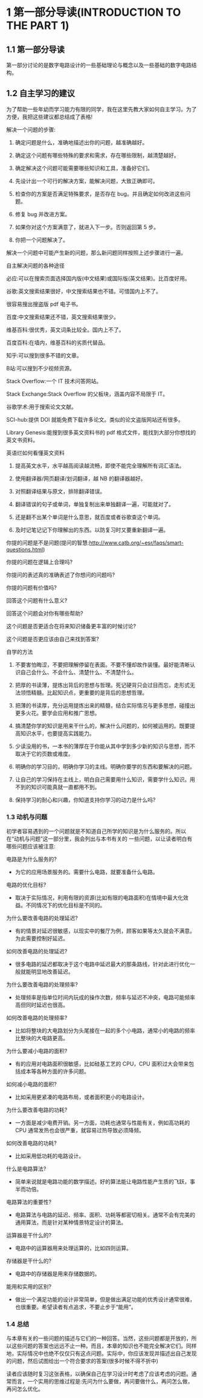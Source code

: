 # 1 第一部分导读(INTRODUCTION TO THE PART 1)

## 1.1 第一部分导读

第一部分讨论的是数字电路设计的一些基础理论与概念以及一些基础的数字电路结构。

## 1.2 自主学习的建议

为了帮助一些年幼而学习能力有限的同学，我在这里先教大家如何自主学习。为了方便，我把这些建议都总结成了表格!

解决一个问题的步骤:

1. 确定问题是什么，准确地描述出你的问题，越准确越好。

2. 确定这个问题有哪些特殊的要求和需求，存在哪些限制，越清楚越好。

3. 确定解决这个问题可能需要哪些知识和工具，准备好它们。

4. 先设计出一个可行的解决方案，能解决问题，大致正确即可。

5. 检查你的方案是否满足特殊要求，是否存在 bug。并且确定如何改进这些问题。

6. 修复 bug 并改进方案。

7. 如果你对这个方案满意了，就进入下一步。否则返回第 5 步。

8. 你把一个问题解决了。

解决一个问题中可能产生新的问题，那么新问题同样按照上述步骤进行一遍。

自主解决问题的各种途径

必应:可以在搜索页面选择国内版(中文结果)或国际版(英文结果)。比百度好用。

谷歌:英文搜索结果很好，中文搜索结果也不错。可惜国内上不了。

很容易搜出搜盗版 pdf 电子书。

百度:中文搜索结果还不错，英文搜索结果很少。

维基百科:很优秀，英文词条比较全。国内上不了。

百度百科:在墙内，维基百科的劣质代替品。

知乎:可以搜到很多不错的文章。

B站:可以搜到不少视频资源。

Stack Overflow:一个 IT 技术问答网站。

Stack Exchange:Stack Overflow 的父板块，涵盖内容不局限于 IT。

谷歌学术:用于搜索论文文献。

SCI-hub:提供 DOI 就能免费下载许多论文。类似的论文盗版网站还有很多。

Library Genesis:能搜到很多英文资料书的 pdf 格式文件，能找到大部分你想找的英文书资料。

英语烂如何看懂英文资料

1. 提高英文水平，水平越高阅读越流畅，即使不能完全理解所有词汇语法。

2. 使用翻译器/网页翻译/划词翻译，越 NB 的翻译器越好。

3. 对照翻译结果与原文，排除翻译错误。

4. 翻译错误的句子或单词，单独复制出来单独翻译一遍，可能就对了。

5. 还是翻不出某个单词是什么意思，就百度或者谷歌查这个单词。

6. 及时记笔记记下你理解出的东西。以防复习时又要重新翻译一遍。

你提的问题是不是问题(提问的智慧:<http://www.catb.org/~esr/faqs/smart-questions.html>)

你提的问题在逻辑上合理吗?

你提问的表述真的准确表述了你想问的问题吗?

你提的问题有价值吗?

回答这个问题有什么意义?

回答这个问题会对你有哪些帮助?

这个问题是否更适合在将来知识储备更丰富的时候讨论?

这个问题是否更应该由自己来找到答案?

自学的方法

1. 不要害怕晦涩，不要把理解停留在表面。不要不懂却故作装懂。最好能清晰认识自己会什么、不会什么、清楚什么、不清楚什么。

2. 把厚的书读薄，提炼出背后的思想与哲理。死记硬背只会过目而忘，走形式无法领悟精髓。比起知识点，更重要的是背后的思想哲理。

3. 把薄的书读厚，充分运用提炼出来的精髓，结合实际情况与更多思想，碰撞出更多火花。要学会应用和推广思想。

4. 搞清楚你学的知识是用来干什么的，解决什么问题的，如何被运用的。既要提高知识水平，也要提高实践能力。

5. 少读没用的书，一本书的薄厚在于你能从其中学到多少新的知识与思想，而不取决于它的页数或难度。

6. 明确你的学习目的，明确你学习的主线。明确你要学的东西和要解决的问题。

7. 让自己的学习保持在主线上，明白自己需要用什么知识，需要学什么知识。用不到的知识可能真就一直都用不到。

8. 保持学习的耐心和兴趣，你知道支持你学习的动力是什么吗?

### 1.3 动机与问题

初学者容易遇到的一个问题就是不知道自己所学的知识是为什么服务的。所以在“动机与问题”这一部分里，我会列出与本书有关的 一些问题，以让读者明白有哪些问题应该被注意:

电路是为什么服务的?

* 为它的应用场景服务的。需要什么电路，就要准备什么电路。

电路的优化目标?

* 取决于实际情况，利用有限的资源(比如有限的电路面积)在情境中最大化效益。不同情况下的优化目标是不同的。

为什么要改善电路的处理延迟?

* 有的情景对延迟很敏感，以现实中的餐厅为例，顾客如果等太久就会不满意。为此需要控制好延迟。

如何改善电路的处理延迟?

* 很多电路的延迟都取决于这个电路中延迟最大的那条路线，针对此进行优化一般就能明显地改善延迟。

为什么要改善电路的处理频率?

* 处理频率是指单位时间内玩成的操作次数，频率与延迟不冲突，电路可能频率高但同时延迟也很高。

如何改善电路的处理频率?

* 比如将整块的大电路划分为头尾接在一起的多个小电路，通常小的电路的频率比整块的大电路更高。

为什么要减小电路的面积?

* 有的应用对电路面积很敏感，比如硅基工艺的 CPU，CPU 面积过大会带来包括成本等各种方面的许多问题。

如何减小电路的面积?

* 比如采用更紧凑的电路布局，或者面积更小的电路设计。

为什么要改善电路的功耗?

* 一方面是减少电费开销。另一方面，功耗也通常与性能有关，例如高功耗的 CPU 通常发热也会很严重，就容易过热导致必须降频。

如何改善电路的功耗?

* 比如采用低功耗的电路设计。

什么是电路算法?

* 简单来说就是电路功能的数学描述。好的算法能让电路性能产生质的飞跃，事半而功倍。

电路算法的重要性?

* 电路算法与电路的延迟、频率、面积、功耗等都密切相关。通常不会有完美的通用算法，而是针对某种情景特定设计的算法。

运算器是干什么的?

* 电路中的运算器用来处理运算的，比如四则运算。

存储器是干什么的?

* 电路中的存储器是用来存储数据的。

能用和实用的区别?

* 做出一个满足功能的设计非常简单，但是做出满足功能的优秀设计通常很难，也很重要。希望读者有点追求，不要止步于“能用”。

### 1.4 总结

与本章有关的一些问题的描述与它们的一种回答。当然，这些问题都是开放的，所以这些问题的答案也远远不止一种。而且，本章的知识也不能完全解决它们。同样地，实际情况中也绝不仅仅只有这点问题。实际中，你应该发现并描述出自己发现的问题，然后试图给出一个符合要求的答案(很多时候不得不折中)

读者应该随时复习这张表格，以确保自己在学习设计时考虑了应该考虑的问题。通常而言，一个实用的思维过程是:先问为什么要做，再问要做什么，再问怎么做，再问怎么优化。